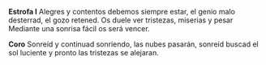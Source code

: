**Estrofa I**
Alegres y contentos debemos siempre estar, 
el genio malo desterrad,
el gozo retened. 
Os duele ver tristezas, miserias y 
pesar Mediante una sonrisa fácil os será vencer.

**Coro**
Sonreíd y continuad sonriendo, 
las nubes pasarán, 
sonreíd buscad el sol luciente 
y pronto las tristezas se alejaran.